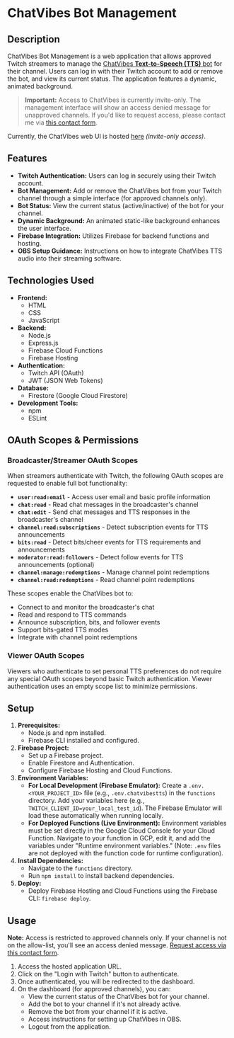 # ChatVibes Bot Management

## Description

ChatVibes Bot Management is a web application that allows approved Twitch streamers to manage the [ChatVibes **Text-to-Speech (TTS)** bot](https://github.com/detekoi/chatvibes) for their channel. Users can log in with their Twitch account to add or remove the bot, and view its current status. The application features a dynamic, animated background.

> **Important:** Access to ChatVibes is currently invite-only. The management interface will show an access denied message for unapproved channels. If you'd like to request access, please contact me via [this contact form](https://detekoi.github.io/#contact-me).

Currently, the ChatVibes web UI is hosted [here](https://tts.wildcat.chat/) *(invite-only access)*.

## Features

* **Twitch Authentication:** Users can log in securely using their Twitch account.
* **Bot Management:** Add or remove the ChatVibes bot from your Twitch channel through a simple interface (for approved channels only).
* **Bot Status:** View the current status (active/inactive) of the bot for your channel.
* **Dynamic Background:** An animated static-like background enhances the user interface.
* **Firebase Integration:** Utilizes Firebase for backend functions and hosting.
* **OBS Setup Guidance:** Instructions on how to integrate ChatVibes TTS audio into their streaming software.

## Technologies Used

* **Frontend:**
    * HTML
    * CSS
    * JavaScript
* **Backend:**
    * Node.js
    * Express.js
    * Firebase Cloud Functions
    * Firebase Hosting
* **Authentication:**
    * Twitch API (OAuth)
    * JWT (JSON Web Tokens)
* **Database:**
    * Firestore (Google Cloud Firestore)
* **Development Tools:**
    * npm
    * ESLint

## OAuth Scopes & Permissions

### Broadcaster/Streamer OAuth Scopes

When streamers authenticate with Twitch, the following OAuth scopes are requested to enable full bot functionality:

* **`user:read:email`** - Access user email and basic profile information
* **`chat:read`** - Read chat messages in the broadcaster's channel
* **`chat:edit`** - Send chat messages and TTS responses in the broadcaster's channel
* **`channel:read:subscriptions`** - Detect subscription events for TTS announcements
* **`bits:read`** - Detect bits/cheer events for TTS requirements and announcements
* **`moderator:read:followers`** - Detect follow events for TTS announcements (optional)
* **`channel:manage:redemptions`** - Manage channel point redemptions
* **`channel:read:redemptions`** - Read channel point redemptions

These scopes enable the ChatVibes bot to:
- Connect to and monitor the broadcaster's chat
- Read and respond to TTS commands
- Announce subscription, bits, and follower events
- Support bits-gated TTS modes
- Integrate with channel point redemptions

### Viewer OAuth Scopes

Viewers who authenticate to set personal TTS preferences do not require any special OAuth scopes beyond basic Twitch authentication. Viewer authentication uses an empty scope list to minimize permissions.

## Setup

1.  **Prerequisites:**
    * Node.js and npm installed.
    * Firebase CLI installed and configured.
2.  **Firebase Project:**
    * Set up a Firebase project.
    * Enable Firestore and Authentication.
    * Configure Firebase Hosting and Cloud Functions.
3.  **Environment Variables:**
    * **For Local Development (Firebase Emulator):** Create a `.env.<YOUR_PROJECT_ID>` file (e.g., `.env.chatvibestts`) in the `functions` directory. Add your variables here (e.g., `TWITCH_CLIENT_ID=your_local_test_id`). The Firebase Emulator will load these automatically when running locally.
    * **For Deployed Functions (Live Environment):** Environment variables must be set directly in the Google Cloud Console for your Cloud Function. Navigate to your function in GCP, edit it, and add the variables under "Runtime environment variables." (Note: `.env` files are not deployed with the function code for runtime configuration).
4.  **Install Dependencies:**
    * Navigate to the `functions` directory.
    * Run `npm install` to install backend dependencies.
5.  **Deploy:**
    * Deploy Firebase Hosting and Cloud Functions using the Firebase CLI: `firebase deploy`.

## Usage

**Note:** Access is restricted to approved channels only. If your channel is not on the allow-list, you'll see an access denied message. [Request access via this contact form](https://detekoi.github.io/#contact-me).

1.  Access the hosted application URL.
2.  Click on the "Login with Twitch" button to authenticate.
3.  Once authenticated, you will be redirected to the dashboard.
4.  On the dashboard (for approved channels), you can:
    * View the current status of the ChatVibes bot for your channel.
    * Add the bot to your channel if it's not already active.
    * Remove the bot from your channel if it is active.
    * Access instructions for setting up ChatVibes in OBS.
    * Logout from the application.